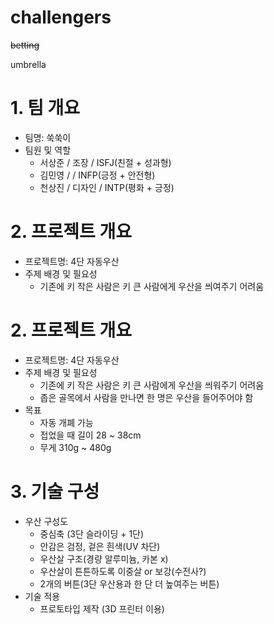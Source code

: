 # challengers
~~betting~~ 

umbrella

# 1. 팀 개요
- 팀명: 쑥쑥이
- 팀원 및 역할
  - 서상준 / 조장 / ISFJ(친절 + 성과형)
  - 김민영 / / INFP(긍정 + 안전형)
  - 천상진 / 디자인 / INTP(평화 + 긍정) 

# 2. 프로젝트 개요
- 프로젝트명: 4단 자동우산
- 주제 배경 및 필요성
  - 기존에 키 작은 사람은 키 큰 사람에게 우산을 씌여주기 어려움

# 2. 프로젝트 개요
- 프로젝트명: 4단 자동우산
- 주제 배경 및 필요성
  - 기존에 키 작은 사람은 키 큰 사람에게 우산을 씌워주기 어려움
  - 좁은 골목에서 사람을 만나면 한 명은 우산을 들어주어야 함
- 목표
  - 자동 개폐 가능
  - 접었을 때 길이 28 ~ 38cm 
  - 무게 310g ~ 480g

# 3. 기술 구성
- 우산 구성도
  - 중심축 (3단 슬라이딩 + 1단) 
  - 안감은 검정, 겉은 흰색(UV 차단)
  - 우산살 구조(경량 알루미늄, 카본 x)
  - 우산살이 튼튼하도록 이중살 or 보강(수전사?)
  - 2개의 버튼(3단 우산용과 한 단 더 높여주는 버튼)
- 기술 적용
  - 프로토타입 제작 (3D 프린터 이용) 
